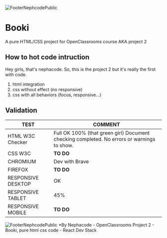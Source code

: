 ![FooterNephcodePublic](https://kpkfzczpavanzocxzyta.supabase.co/storage/v1/object/public/oc-react/readme-header-oc-project02.png)

# Booki

A pure HTML/CSS project for OpenClassrooms course AKA project 2

## How to hot code intruction

Hey girls, that's nephacode. So, this is the project 2 but it's really the first with code.

1. html integration
2. css without effect (no responsive)
3. css with all behaviors (focus, responsive...)

## Validation

| TEST               | COMMENT                                                                                    |
| ------------------ | ------------------------------------------------------------------------------------------ |
| HTML W3C Checker   | Full OK 100% (that green girl) Document checking completed. No errors or warnings to show. |
| CSS W3C            | **TO DO**                                                                                  |
| CHROMIUM           | Dev with Brave                                                                             |
| FIREFOX            | **TO DO**                                                                                  |
| RESPONSIVE DESKTOP | OK                                                                                         |
| RESPONSIVE TABLET  | 45%                                                                                        |
| RESPONSIVE MOBILE  | **TO DO**                                                                                  |

![FooterNephcodePublic](https://kpkfzczpavanzocxzyta.supabase.co/storage/v1/object/public/nephcode-public/githubReadmeSkills.png)
\*By Nephacode - OpenClassrooms Project 2 - Booki, pure html css code - React Dev Stack
